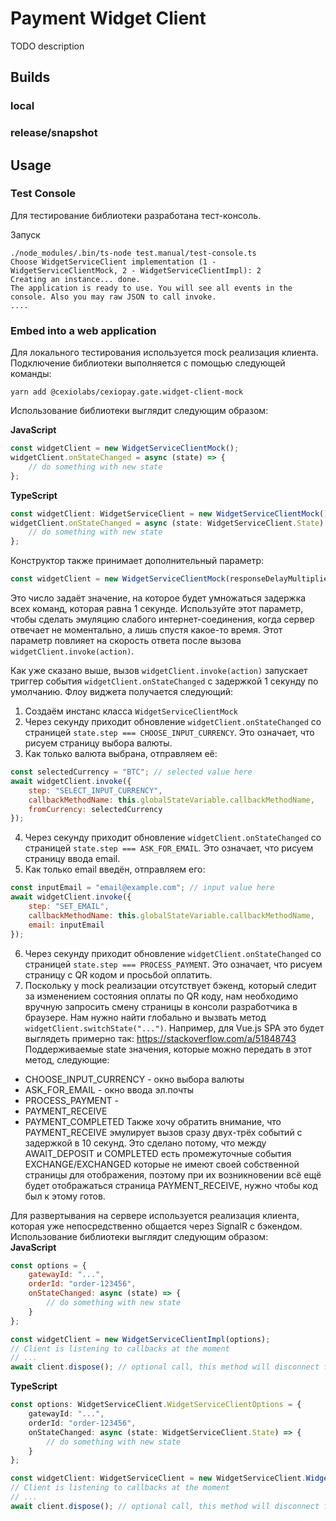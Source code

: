 # Payment Widget Client

TODO description


## Builds

### local

### release/snapshot

## Usage

### Test Console

Для тестирование библиотеки разработана тест-консоль.

Запуск

```shell
./node_modules/.bin/ts-node test.manual/test-console.ts
Choose WidgetServiceClient implementation (1 - WidgetServiceClientMock, 2 - WidgetServiceClientImpl): 2
Creating an instance... done.
The application is ready to use. You will see all events in the console. Also you may raw JSON to call invoke.
....
```

### Embed into a web application

Для локального тестирования используется mock реализация клиента.
Подключение библиотеки выполняется с помощью следующей команды:
```shell
yarn add @cexiolabs/cexiopay.gate.widget-client-mock
```
Использование библиотеки выглядит следующим образом:

**JavaScript**
```javascript
const widgetClient = new WidgetServiceClientMock();
widgetClient.onStateChanged = async (state) => {
	// do something with new state
};
```

**TypeScript**
```typescript
const widgetClient: WidgetServiceClient = new WidgetServiceClientMock();
widgetClient.onStateChanged = async (state: WidgetServiceClient.State) => {
	// do something with new state
};
```
Конструктор также принимает дополнительный параметр:
```javascript
const widgetClient = new WidgetServiceClientMock(responseDelayMultiplier: 1);
```
Это число задаёт значение, на которое будет умножаться задержка всех команд,
которая равна 1 секунде.
Используйте этот параметр, чтобы сделать эмуляцию слабого интернет-соединения,
когда сервер отвечает не моментально, а лишь спустя какое-то время. Этот параметр
повлияет на скорость ответа после вызова `widgetClient.invoke(action)`.

Как уже сказано выше, вызов `widgetClient.invoke(action)` запускает триггер
события `widgetClient.onStateChanged` с задержкой 1 секунду по умолчанию. Флоу
виджета получается следующий:
1. Создаём инстанс класса `WidgetServiceClientMock`
2. Через секунду приходит обновление `widgetClient.onStateChanged` со страницей
`state.step === CHOOSE_INPUT_CURRENCY`. Это означает, что рисуем страницу выбора
валюты.
3. Как только валюта выбрана, отправляем её:
```javascript
const selectedCurrency = "BTC"; // selected value here
await widgetClient.invoke({
	step: "SELECT_INPUT_CURRENCY",
	callbackMethodName: this.globalStateVariable.callbackMethodName,
	fromCurrency: selectedCurrency
});
```
4. Через секунду приходит обновление `widgetClient.onStateChanged` со страницей
`state.step === ASK_FOR_EMAIL`. Это означает, что рисуем страницу ввода email.
5. Как только email введён, отправляем его:
```javascript
const inputEmail = "email@example.com"; // input value here
await widgetClient.invoke({
	step: "SET_EMAIL",
	callbackMethodName: this.globalStateVariable.callbackMethodName,
	email: inputEmail
});
```
6. Через секунду приходит обновление `widgetClient.onStateChanged` со страницей
`state.step === PROCESS_PAYMENT`. Это означает, что рисуем страницу с QR кодом
и просьбой оплатить.
7. Поскольку у mock реализации отсутствует бэкенд, который следит за изменением
состояния оплаты по QR коду, нам необходимо вручную запросить смену страницы в
консоли разработчика в браузере.
Нам нужно найти глобально и вызвать метод `widgetClient.switchState("...")`.
Например, для Vue.js SPA это будет выглядеть примерно так: https://stackoverflow.com/a/51848743
Поддерживаемые state значения, которые можно передать в этот метод, следующие:
- CHOOSE_INPUT_CURRENCY - окно выбора валюты
- ASK_FOR_EMAIL - окно ввода эл.почты
- PROCESS_PAYMENT - 
- PAYMENT_RECEIVE
- PAYMENT_COMPLETED
Также хочу обратить внимание, что PAYMENT_RECEIVE эмулирует вызов сразу двух-трёх
событий с задержкой в 10 секунд. Это сделано потому, что между AWAIT_DEPOSIT и COMPLETED
есть промежуточные события EXCHANGE/EXCHANGED которые не имеют своей собственной
страницы для отображения, поэтому при их возникновении всё ещё будет отображаться
страница PAYMENT_RECEIVE, нужно чтобы код был к этому готов.

Для развертывания на сервере используется реализация клиента, которая уже
непосредственно общается через SignalR с бэкендом.
Использование библиотеки выглядит следующим образом:  
**JavaScript**
```javascript
const options = {
	gatewayId: "...",
	orderId: "order-123456",
	onStateChanged: async (state) => {
		// do something with new state
	}
};

const widgetClient = new WidgetServiceClientImpl(options);
// Client is listening to callbacks at the moment
// ...
await client.dispose(); // optional call, this method will disconnect from the server
```
**TypeScript**
```typescript
const options: WidgetServiceClient.WidgetServiceClientOptions = {
	gatewayId: "...",
	orderId: "order-123456",
	onStateChanged: async (state: WidgetServiceClient.State) => {
		// do something with new state
	}
};

const widgetClient: WidgetServiceClient = new WidgetServiceClient.WidgetServiceClientImpl(options);
// Client is listening to callbacks at the moment
// ...
await client.dispose(); // optional call, this method will disconnect from the server
```
